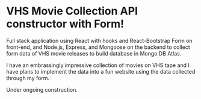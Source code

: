 # VHS Movie Collection API constructor with Form!

Full stack application using React with hooks and React-Bootstrap Form on front-end, and Node.js, Express, and Mongoose on the backend to collect form data of VHS movie releases to build database in Mongo DB Atlas. 

I have an embrassingly impressive collection of movies on VHS tape and I have plans to implement the data into a fun website using the data collected through my form. 

Under ongoing construction.
